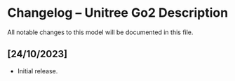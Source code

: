 # Changelog – Unitree Go2 Description

All notable changes to this model will be documented in this file.

## [24/10/2023]
- Initial release.